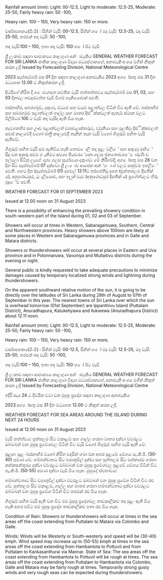 Rainfall amount (mm): Light: 00-12.5, Light to moderate: 12.5-25, Moderate: 25-50, Fairly heavy rain: 50 -100,

Heavy rain: 100 – 150, Very heavy rain: 150 or more.

වර්ෂාපතනය(මි.මී) : සිහින් වැසි: 00-12.5, සිහින් හ ෝ මද වැසි: 12.5-25, මද වැසි: 25-50, තරමක් තද වැසි: 50 -100,

තද වැසි:100 – 150, ඉතා තද වැසි: 150 හ ෝ ඊට වැඩි

ශ්‍රී ලංකාව සඳහා සාමාන්‍යය කාලගුණ අන්‍ාවැකිය GENERAL WEATHER FORECAST FOR SRI LANKA ජාතික කාලගුණ විදයා මධ්‍යස්ථානහේ, අනාවැකි අංශය මගින් නිකුත් කරන ලදි Issued by Forecasting Division, National Meteorological Centre

2023 සැප්තැම්බර් මස 01 දින සඳහා කාලගුණ අනාවැකිය 2023 අග ෝසතු මස 31 දින මධ්‍යහන 12.00 ට නිකුත්කරන ලදි.

දිවයිගේ නිරිත දි ග ොටගසත පවතින වැසි තත්තත්තවය සැප්තැම්බර් මස 01, 02, සහ 03 දිනවල තවදුරටත්ත වැඩි වීගම් හැකියොවක් පවතී.

බස්නාහිර, සබරගමුව, දකුණ, මධ්‍යම සහ වයඹ පළාත්වල විටින් විට ඇති වේ. බස්නාහිර සහ සබරගමුව පළාත්වලත් ගාල්ල සහ මාතර දිස්ික්කවලත් ඇතැම් ස්ථාන වලට මිලිමීටර 100 ට වැඩි තද වැසිද ඇති විය හැක.

නැවගනහිර සහ ඌව පළාත්වලත් වපාවළාන්නරුව, වවුනියා සහ මුලතිවු දිස්ික්කවලත් සවස් කාලවේදී වහෝ රාත්‍රී කාලවේදී තැනින් තැන වැසි වහෝ ගිගුරුම් සහිත වැසි ඇතිවේ.

ගිගුරුම් සහිත වැසි සම ඇතිවිය හැකි තොව ොලි තද සුළං වලිේ සහ අකුණු මඟිේ සිදු වන අනුරු අවම ර ැනීමට අවශ්‍ය පියවර ේනො ගලස ජනතොවග ේ ොරුණි ව ඉල්ලො සිටිනු ලැගේ. දෘශ්‍ය ගලස සූර්යයො දකුණට මේ කිරීගම්දී, අග ෝසතු මස 28 වන දින සිට සැප්තැම්බර් 07 දක්වො ශ්‍රී ලං ොව ආසේන අක්්ොංශ්‍ වලට සෘජුවම ඉහලිේ පවතී. ගහට දින (සැප්තැම්බර් 01) දහවල් 12:11ට ඉප්පේතිවූ දුපත (පුත්තතලම දිසතික් ය), අනුරොධපුර, ටු ැලියොව, සහ ඉලුක් වැව (අනුරොධපුර දිසතික් ය) ප්‍රගේශ්‍වලට හිරු මුදුේව පවතී.

WEATHER FORECAST FOR 01 SEPTEMBER 2023

Issued at 12.00 noon on 31 August 2023

There is a possibility of enhancing the prevailing showery condition in south-western part of the Island during 01, 02 and 03 of September.

Showers will occur at times in Western, Sabaragamuwa, Southern, Central and Northwestern provinces. Heavy showers above 100mm are likely at some places in Western and Sabaragamuwa provinces and in Galle and Matara districts.

Showers or thundershowers will occur at several places in Eastern and Uva province and in Polonnaruwa, Vavuniya and Mullaitivu districts during the evening or night.

General public is kindly requested to take adequate precautions to minimize damages caused by temporary localized strong winds and lightning during thundershowers.

On the apparent southward relative motion of the sun, it is going to be directly over the latitudes of Sri Lanka during 28th of August to 07th of September in this year. The nearest towns of Sri Lanka over which the sun is overhead tomorrow (01st September) are Ippanthivu Island (Puttalam District), Anuradhapura, Katukeliyawa and Ilukwewa (Anuradhapura District) about 12.11 noon.

Rainfall amount (mm): Light: 00-12.5, Light to moderate: 12.5-25, Moderate: 25-50, Fairly heavy rain: 50 -100,

Heavy rain: 100 – 150, Very heavy rain: 150 or more.

වර්ෂාපතනය(මි.මී) : සිහින් වැසි: 00-12.5, සිහින් හ ෝ මද වැසි: 12.5-25, මද වැසි: 25-50, තරමක් තද වැසි: 50 -100,

තද වැසි:100 – 150, ඉතා තද වැසි: 150 හ ෝ ඊට වැඩි

ශ්‍රී ලංකාව සඳහා සාමාන්‍යය කාලගුණ අන්‍ාවැකිය GENERAL WEATHER FORECAST FOR SRI LANKA ජාතික කාලගුණ විදයා මධ්‍යස්ථානහේ, අනාවැකි අංශය මගින් නිකුත් කරන ලදි Issued by Forecasting Division, National Meteorological Centre

ඉදිරි පැය 24 ට දිවයින වටා වන මුහුදු ප්‍රදේශ සඳහා කාලගුණ අනාවැකිය

2023 අග ෝසතු මස 31 දින මධ්‍යහන 12.00 ට නිකුත් කරන ලදි.

WEATHER FORECAST FOR SEA AREAS AROUND THE ISLAND DURING NEXT 24 HOURS

Issued at 12.00 noon on 31 August 2023

වැසි තත්ත්වය: පුත්තලම සිට වකාළඹ සහ ගාල්ල හරහා මාතර දක්වා වවරළට ඔබ්වබන් වන මුහුදු ප්‍රවේශවල විටින් විට වැසි වහෝ ගිගුරුම් සහිත වැසි ඇති වේ.

සුළඟ: සුළං බස්නාහිර වහෝ නිරිත වදසින් හමා එන අතර සුළවේ වේගය පැ.කි.මී. (30-40) පමණ වේ. හම්බන්වතාට සිට වපාතුවිල් දක්වා සහ පුත්තලම සිට මන්නාරම හරහා කන්කසන්තුරය දක්වා වවරළට ඔබ්වබන් වන මුහුදු ප්‍රවේශවල සුළවේ වේගය විටින් විට පැ.කි.මී. (50-55) පමණ දක්වා වැඩි විය හැක. මුහුදේ ස්වභාවය:

හම්බන්වතාට සිට වපාතුවිල් දක්වා වවරළට ඔබ්වබන් වන මුහුදු ප්‍රවේශ විටින් විට රළු වේ. පුත්තලම සිට වකාළඹ, ගාල්ල සහ මාතර හරහා හම්බන්වතාට දක්වා වවරළට ඔබ්වබන් වන මුහුදු ප්‍රවේශ විටින් විට තරමක් රළු විය හැක.

ගිගුරුම් සහිත වැසි ඇති වන විට එම මුහුදු ප්‍රදේශවල තාවකාලිකව තද සුළං ඇති විය හැකි අතර එවිට එම මුහුදු ප්‍රදේශ තාවකාලිකව ඉතා රළු විය හැක.

Condition of Rain: Showers or thundershowers will occur at times in the sea areas off the coast extending from Puttalam to Matara via Colombo and Galle.

Winds: Winds will be Westerly or South-westerly and speed will be (30-40) kmph. Wind speed may increase up to (50-55) kmph at times in the sea areas off the coast extending from Hambantota to Pottuvil and from Puttalam to Kankasanthurai via Mannar. State of Sea: The sea areas off the coast extending from Hambantota to Pottuvil will be rough at times. The sea areas off the coast extending from Puttalam to Hambantota via Colombo, Galle and Matara may be fairly rough at times. Temporarily strong gusty winds and very rough seas can be expected during thundershowers.